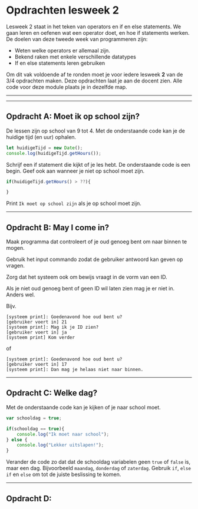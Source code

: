 #  Opdrachten lesweek 2
Lesweek 2 staat in het teken van operators en if en else statements. We gaan leren en oefenen wat een operator doet, en hoe if statements werken. De doelen van deze tweede week van programmeren zijn:

* Weten welke operators er allemaal zijn.
* Bekend raken met enkele verschillende datatypes
* If en else statements leren gebruiken

Om dit vak voldoende af te ronden moet je voor iedere lesweek **2** van de 3/4 opdrachten maken. Deze opdrachten laat je aan de docent zien.
Alle code voor deze module plaats je in dezelfde map.

---
---

## **Opdracht A: Moet ik op school zijn?**
De lessen zijn op school van 9 tot 4. Met de onderstaande code kan je de huidige tijd (en uur) ophalen.
```js
let huidigeTijd = new Date();
console.log(huidigeTijd.getHours());
```
Schrijf een if statement die kijkt of je les hebt. De onderstaande code is een begin. Geef ook aan wanneer je niet op school moet zijn.  

```js
if(huidigeTijd.getHours() > ??){

}
```
Print `Ik moet op school zijn` als je op school moet zijn.

---

## **Opdracht B: May I come in?**
Maak programma dat controleert of je oud genoeg bent om naar binnen te mogen.

Gebruik het input commando zodat de gebruiker antwoord kan geven op vragen.

Zorg dat het systeem ook om bewijs vraagt in de vorm van een ID.

Als je niet oud genoeg bent of geen ID wil laten zien mag je er niet in. Anders wel.

Bijv.
```
[systeem print]: Goedenavond hoe oud bent u?
[gebruiker voert in] 21
[systeem print]: Mag ik je ID zien?
[gebruiker voert in] ja
[systeem print] Kom verder
```
of
```
[systeem print]: Goedenavond hoe oud bent u?
[gebruiker voert in] 17
[systeem print]: Dan mag je helaas niet naar binnen.
```

---

## **Opdracht C: Welke dag?**
Met de onderstaande code kan je kijken of je naar school moet.

```js
var schooldag = true;

if(schooldag == true){
    console.log("Ik moet naar school");
} else {
    console.log("Lekker uitslapen!");
}
```

Verander de code zo dat dat de schooldag variabelen geen `true` of `false` is, maar een dag. Bijvoorbeeld `maandag`, `donderdag` of `zaterdag`. Gebruik `if`, `else if` en `else` om tot de juiste beslissing te komen.

---

## **Opdracht D:**